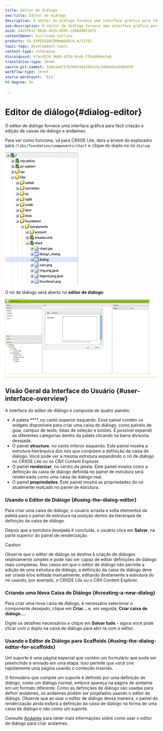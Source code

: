 ```yaml
---
title: Editor de diálogo
seo-title: Editor de diálogo
description: O editor de diálogo fornece uma interface gráfica para fácil criação e edição de caixas de diálogo e andaimes
seo-description: O editor de diálogo fornece uma interface gráfica para fácil criação e edição de caixas de diálogo e andaimes
uuid: 64d3fb12-8638-441b-8595-c590d48f3072
contentOwner: Guillaume Carlino
products: SG_EXPERIENCEMANAGER/6.4/SITES
topic-tags: development-tools
content-type: reference
discoiquuid: b7ac457d-3689-4f5d-9ceb-ff6a9944e7eb
translation-type: tm+mt
source-git-commit: 1ebe1e871767605dd4295429c3d0b4de4dd66939
workflow-type: tm+mt
source-wordcount: '511'
ht-degree: 0%

---
```



# Editor de diálogo{#dialog-editor}

O editor de diálogo fornece uma interface gráfica para fácil criação e edição de caixas de diálogo e andaimes.

Para ver como funciona, vá para CRXDE Lite, abra a árvore do explorador para `/libs/foundation/components/chart` e clique do duplo no nó `dialog`:

![chlimage_1-247](assets/chlimage_1-247.png)

O nó de diálogo será aberto no **editor de diálogo**:

![screen_shot_2012-02-01at25033pm](assets/screen_shot_2012-02-01at25033pm.png)

## Visão Geral da Interface do Usuário {#user-interface-overview}

A interface do editor de diálogo é composta de quatro painéis:

* A paleta ****, no canto superior esquerdo. Esse painel contém os widgets disponíveis para criar uma caixa de diálogo, como painéis de guia, campos de texto, listas de seleção e botões. É possível expandir as diferentes categorias dentro da paleta clicando na barra divisória desejada.
* O painel **structure**, no canto inferior esquerdo. Este painel mostra a estrutura hierárquica dos nós que compõem a definição da caixa de diálogo. Você pode ver a mesma estrutura expandindo o nó de diálogo no CRXDE Lite ou no CRX Content Explorer.
* O painel **renderizar**, no centro da janela. Este painel mostra como a definição da caixa de diálogo definida no painel de estrutura será renderizada como uma caixa de diálogo real.
* O painel **propriedades**. Este painel mostra as propriedades do nó atualmente realçado no painel de estrutura.

### Usando o Editor de Diálogo {#using-the-dialog-editor}

Para criar uma caixa de diálogo, o usuário arrasta e solta elementos da paleta para o painel de estrutura na posição dentro da hierarquia de definição da caixa de diálogo.

Depois que a estrutura desejada é concluída, o usuário clica em **Salvar**, na parte superior do painel de renderização.

>[!CAUTION]
>
>Observe que o editor de diálogo se destina à criação de diálogos relativamente simples e pode não ser capaz de editar definições de diálogo mais complexas. Nos casos em que o editor de diálogo não permite a edição de uma estrutura de diálogo, a definição da caixa de diálogo deve ser criada e/ou editada manualmente, editando diretamente a estrutura do nó usando, por exemplo, o CRXDE Lite ou o CRX Content Explorer.

### Criando uma Nova Caixa de Diálogo {#creating-a-new-dialog}

Para criar uma nova caixa de diálogo, é necessário selecionar o componente desejado, clique em **Criar...** e, em seguida, **Criar caixa de diálogo...**.

Digite os detalhes necessários e clique em **Salvar tudo** - agora você pode clicar com o duplo na caixa de diálogo para abri-la com o editor.

### Usando o Editor de Diálogo para Scaffolds {#using-the-dialog-editor-for-scaffolds}

Um suporte é uma página especial que contém um formulário que pode ser preenchido e enviado em uma etapa. Isso permite que você crie rapidamente uma página usando o conteúdo inserido.

O formulário que compõe um suporte é definido por uma definição de diálogo, como um diálogo normal, embora apareça na página de andaime em um formato diferente. Como as definições de diálogo são usadas para definir andaimes, os andaimes podem ser projetados usando o editor de diálogo. Observe que ao usar o editor de diálogo dessa maneira, o painel de renderização ainda exibirá a definição da caixa de diálogo na forma de uma caixa de diálogo e não como um suporte.

Consulte [Andaime](/help/sites-authoring/scaffolding.md) para obter mais informações sobre como usar o editor de diálogo para criar andaimes.
